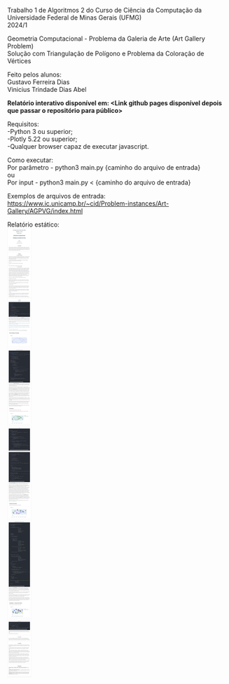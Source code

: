 Trabalho 1 de Algoritmos 2 do Curso de Ciência da Computação da Universidade Federal de Minas Gerais (UFMG)</br>
2024/1</br>

Geometria Computacional - Problema da Galeria de Arte (Art Gallery Problem)</br>
Solução com Triangulação de Polígono e Problema da Coloração de Vértices</br>

Feito pelos alunos: </br>
Gustavo Ferreira Dias </br>
Vinicius Trindade Dias Abel </br>

<b>Relatório interativo disponível em: <Link github pages disponível depois que passar o repositório para público> </b></br>

Requisitos: </br>
-Python 3 ou superior; </br>
-Plotly 5.22 ou superior; </br>
-Qualquer browser capaz de executar javascript. </br>

Como executar: </br>
Por parâmetro - python3 main.py {caminho do arquivo de entrada} </br>
ou </br>
Por input - python3 main.py < {caminho do arquivo de entrada} </br>

Exemplos de arquivos de entrada: </br>
https://www.ic.unicamp.br/~cid/Problem-instances/Art-Gallery/AGPVG/index.html </br>


Relatório estático:<br>
![alt text](https://github.com/Gustavof1/Alg2-Tp1/blob/main/Documentação-Disponível_no_Pages.png?raw=true)
